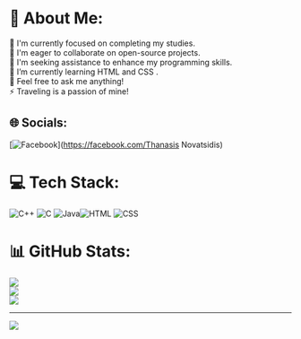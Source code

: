 # 💫 About Me:
🔭 I'm currently focused on completing my studies.<br>👯 I'm eager to collaborate on open-source projects.<br>🤝 I'm seeking assistance to enhance my programming skills.<br>🌱 I’m currently learning  HTML and CSS .<br>💬 Feel free to ask me anything!<br>⚡ Traveling is a passion of mine!


## 🌐 Socials:
[![Facebook](https://img.shields.io/badge/Facebook-%231877F2.svg?logo=Facebook&logoColor=white)](https://facebook.com/Thanasis Novatsidis) 

# 💻 Tech Stack:
![C++](https://img.shields.io/badge/c++-%2300599C.svg?style=for-the-badge&logo=c%2B%2B&logoColor=white) ![C](https://img.shields.io/badge/c-%2300599C.svg?style=for-the-badge&logo=c&logoColor=white) ![Java](https://img.shields.io/badge/java-%23ED8B00.svg?style=for-the-badge&logo=openjdk&logoColor=white)![HTML](https://img.shields.io/badge/html-%23E34F26.svg?style=for-the-badge&logo=html5&logoColor=white) ![CSS](https://img.shields.io/badge/css-%231572B6.svg?style=for-the-badge&logo=css3&logoColor=white)
# 📊 GitHub Stats:
![](https://github-readme-stats.vercel.app/api?username=ThanasisNov&theme=dark&hide_border=false&include_all_commits=false&count_private=false)<br/>
![](https://github-readme-streak-stats.herokuapp.com/?user=ThanasisNov&theme=dark&hide_border=false)<br/>
![](https://github-readme-stats.vercel.app/api/top-langs/?username=ThanasisNov&theme=dark&hide_border=false&include_all_commits=false&count_private=false&layout=compact)

---
[![](https://visitcount.itsvg.in/api?id=ThanasisNov&icon=0&color=0)](https://visitcount.itsvg.in)

<!-- Proudly created with GPRM ( https://gprm.itsvg.in ) -->
